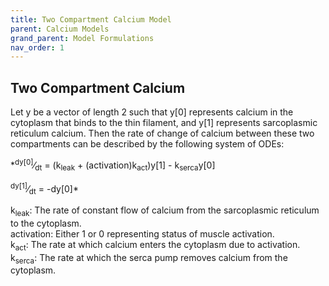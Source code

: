 ```yaml
---
title: Two Compartment Calcium Model
parent: Calcium Models
grand_parent: Model Formulations
nav_order: 1
---
```

Two Compartment Calcium
-----------------------
Let y be a vector of length 2 such that y[0] represents calcium in the cytoplasm that binds to the thin filament, and y[1] represents sarcoplasmic reticulum calcium. Then the rate of change of calcium between these two compartments can be described by the following system of ODEs:  

*<sup>dy[0]</sup>&frasl;<sub>dt</sub> = (k<sub>leak</sub> + (activation)k<sub>act</sub>)y[1] - k<sub>serca</sub>y[0]  

<sup>dy[1]</sup>&frasl;<sub>dt</sub> = -dy[0]*


k<sub>leak</sub>: The rate of constant flow of calcium from the sarcoplasmic reticulum to the cytoplasm.  
activation: Either 1 or 0 representing status of muscle activation.  
k<sub>act</sub>: The rate at which calcium enters the cytoplasm due to activation.  
k<sub>serca</sub>: The rate at which the serca pump removes calcium from the cytoplasm.  
